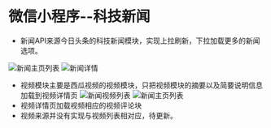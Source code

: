 # 微信小程序--科技新闻
- 新闻API来源今日头条的科技新闻模块，实现上拉刷新，下拉加载更多的新闻选项。

![新闻主页列表](https://github.com/laternkiwis/miniapps/blob/master/demo/images/1.PNG)
![新闻详情](https://github.com/laternkiwis/miniapps/blob/master/demo/images/4.PNG)
- 视频模块主要是西瓜视频的视频模块，只把视频模块的摘要以及简要说明信息加载到视频详情页
![新闻视频列表](https://github.com/laternkiwis/miniapps/blob/master/demo/images/2.PNG)
![新闻主页列表](https://github.com/laternkiwis/miniapps/blob/master/demo/images/3.PNG)
- 视频详情页加载视频相应的视频评论块
- 视频来源并没有实现与视频列表相对应，待更新。
